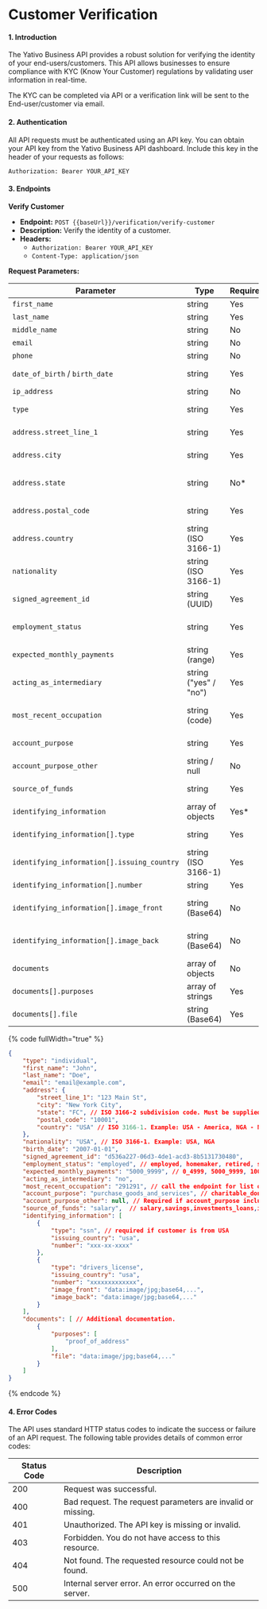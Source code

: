 # Customer Verification

#### 1. Introduction

The Yativo Business API provides a robust solution for verifying the identity of your end-users/customers. This API allows businesses to ensure compliance with KYC (Know Your Customer) regulations by validating user information in real-time.

The KYC can be completed via API or a verification link will be sent to the End-user/customer via email.

#### 2. Authentication

All API requests must be authenticated using an API key. You can obtain your API key from the Yativo Business API dashboard. Include this key in the header of your requests as follows:

```
Authorization: Bearer YOUR_API_KEY
```

#### 3. Endpoints

**Verify Customer**

* **Endpoint:** `POST {{baseUrl}}/verification/verify-customer`
* **Description:** Verify the identity of a customer.
* **Headers:**
  * `Authorization: Bearer YOUR_API_KEY`
  * `Content-Type: application/json`

**Request Parameters:**

<table data-full-width="true"><thead><tr><th>Parameter</th><th>Type</th><th>Required</th><th>Description</th></tr></thead><tbody><tr><td><code>first_name</code></td><td>string</td><td>Yes</td><td>The customer's first name.</td></tr><tr><td><code>last_name</code></td><td>string</td><td>Yes</td><td>The customer's last name.</td></tr><tr><td><code>middle_name</code></td><td>string</td><td>No</td><td>The customer's middle name.</td></tr><tr><td><code>email</code></td><td>string</td><td>No</td><td>The customer's email address.</td></tr><tr><td><code>phone</code></td><td>string</td><td>No</td><td>The customer's phone number.</td></tr><tr><td><code>date_of_birth</code> / <code>birth_date</code></td><td>string</td><td>Yes</td><td>The customer's date of birth (YYYY-MM-DD).</td></tr><tr><td><code>ip_address</code></td><td>string</td><td>No</td><td>The customer's IP address.</td></tr><tr><td><code>type</code></td><td>string</td><td>Yes</td><td>The type of customer (e.g., "individual").</td></tr><tr><td><code>address.street_line_1</code></td><td>string</td><td>Yes</td><td>The first line of the customer's address.</td></tr><tr><td><code>address.city</code></td><td>string</td><td>Yes</td><td>The city of the customer's address.</td></tr><tr><td><code>address.state</code></td><td>string</td><td>No*</td><td>The state/province (ISO 3166-2 code). Required if the country has subdivisions.</td></tr><tr><td><code>address.postal_code</code></td><td>string</td><td>Yes</td><td>The postal/ZIP code of the customer's address.</td></tr><tr><td><code>address.country</code></td><td>string (ISO 3166-1)</td><td>Yes</td><td>The country code (e.g., "USA" for America, "NGA" for Nigeria).</td></tr><tr><td><code>nationality</code></td><td>string (ISO 3166-1)</td><td>Yes</td><td>The customer's nationality (e.g., "USA", "NGA").</td></tr><tr><td><code>signed_agreement_id</code></td><td>string (UUID)</td><td>Yes</td><td>The ID of the signed agreement.</td></tr><tr><td><code>employment_status</code></td><td>string</td><td>Yes</td><td>The customer's employment status (e.g., "employed", "self_employed", "unemployed").</td></tr><tr><td><code>expected_monthly_payments</code></td><td>string (range)</td><td>Yes</td><td>Expected monthly payments (e.g., "5000_9999").</td></tr><tr><td><code>acting_as_intermediary</code></td><td>string ("yes" / "no")</td><td>Yes</td><td>Whether the customer is acting as an intermediary.</td></tr><tr><td><code>most_recent_occupation</code></td><td>string (code)</td><td>Yes</td><td>The customer's most recent occupation (use an API endpoint for supported codes).</td></tr><tr><td><code>account_purpose</code></td><td>string</td><td>Yes</td><td>The purpose of the account (e.g., "purchase_goods_and_services").</td></tr><tr><td><code>account_purpose_other</code></td><td>string / null</td><td>No</td><td>Required if <code>account_purpose</code> includes "other".</td></tr><tr><td><code>source_of_funds</code></td><td>string</td><td>Yes</td><td>Source of funds (e.g., "salary", "savings", "investments_loans").</td></tr><tr><td><code>identifying_information</code></td><td>array of objects</td><td>Yes*</td><td>Required if customer is from the USA. Contains identity details.</td></tr><tr><td><code>identifying_information[].type</code></td><td>string</td><td>Yes</td><td>The type of identification (e.g., "ssn", "drivers_license").</td></tr><tr><td><code>identifying_information[].issuing_country</code></td><td>string (ISO 3166-1)</td><td>Yes</td><td>The issuing country for the ID.</td></tr><tr><td><code>identifying_information[].number</code></td><td>string</td><td>Yes</td><td>The identification number.</td></tr><tr><td><code>identifying_information[].image_front</code></td><td>string (Base64)</td><td>No</td><td>Base64-encoded image of the front of the document (if applicable).</td></tr><tr><td><code>identifying_information[].image_back</code></td><td>string (Base64)</td><td>No</td><td>Base64-encoded image of the back of the document (if applicable).</td></tr><tr><td><code>documents</code></td><td>array of objects</td><td>No</td><td>Additional documentation provided.</td></tr><tr><td><code>documents[].purposes</code></td><td>array of strings</td><td>Yes</td><td>The purpose of the document (e.g., "proof_of_address").</td></tr><tr><td><code>documents[].file</code></td><td>string (Base64)</td><td>Yes</td><td>Base64-encoded document file.</td></tr></tbody></table>

{% code fullWidth="true" %}
```json
{
    "type": "individual",
    "first_name": "John",
    "last_name": "Doe",
    "email": "email@example.com",
    "address": {
        "street_line_1": "123 Main St",
        "city": "New York City",
        "state": "FC", // ISO 3166-2 subdivision code. Must be supplied if the country has subdivisions.
        "postal_code": "10001",
        "country": "USA" // ISO 3166-1. Example: USA - America, NGA - Nigeria
    },
    "nationality": "USA", // ISO 3166-1. Example: USA, NGA
    "birth_date": "2007-01-01",
    "signed_agreement_id": "d536a227-06d3-4de1-acd3-8b5131730480",
    "employment_status": "employed", // employed, homemaker, retired, self_employed, student, unemployed
    "expected_monthly_payments": "5000_9999", // 0_4999, 5000_9999, 10000_49999, 50000_plus
    "acting_as_intermediary": "no",
    "most_recent_occupation": "291291", // call the endpoint for list of supported codes
    "account_purpose": "purchase_goods_and_services", // charitable_donations, investment_purposes, other, payments_to_friends_or_family_abroad, personal_or_living_expenses, protect_wealth, purchase_goods_and_services, receive_payment_for_freelancing, receive_salary, ecommerce_retail_payments, investment_purposes
    "account_purpose_other": null, // Required if account_purpose includes other.
    "source_of_funds": "salary",  // salary,savings,investments_loans,inheritance,sale_of_assets_real_estate,pension_retirement,gifts,government_benefits,gambling_proceeds,someone_elses_funds,company_funds,amazon_ecommerce_reseller
    "identifying_information": [
        {
            "type": "ssn", // required if customer is from USA
            "issuing_country": "usa",
            "number": "xxx-xx-xxxx"
        },
        {
            "type": "drivers_license",
            "issuing_country": "usa",
            "number": "xxxxxxxxxxxxx",
            "image_front": "data:image/jpg;base64,...",
            "image_back": "data:image/jpg;base64,..."
        }
    ],
    "documents": [ // Additional documentation.
        {
            "purposes": [
                "proof_of_address"
            ],
            "file": "data:image/jpg;base64,..."
        }
    ]
}
```
{% endcode %}

#### 4. Error Codes

The API uses standard HTTP status codes to indicate the success or failure of an API request. The following table provides details of common error codes:

| Status Code | Description                                                 |
| ----------- | ----------------------------------------------------------- |
| 200         | Request was successful.                                     |
| 400         | Bad request. The request parameters are invalid or missing. |
| 401         | Unauthorized. The API key is missing or invalid.            |
| 403         | Forbidden. You do not have access to this resource.         |
| 404         | Not found. The requested resource could not be found.       |
| 500         | Internal server error. An error occurred on the server.     |



